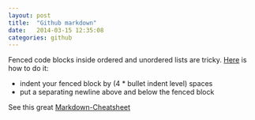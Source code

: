 ```yaml
---
layout: post
title:  "Github markdown"
date:   2014-03-15 12:35:08
categories: github
---
```


Fenced code blocks inside ordered and unordered lists are tricky.<!--more-->
[Here](https://gist.github.com/clintel/1155906) is how to do it:

* indent your fenced block by (4 * bullet indent level) spaces
* put a separating newline above and below the fenced block

See this great [Markdown-Cheatsheet](https://github.com/adam-p/markdown-here/wiki/Markdown-Cheatsheet)
